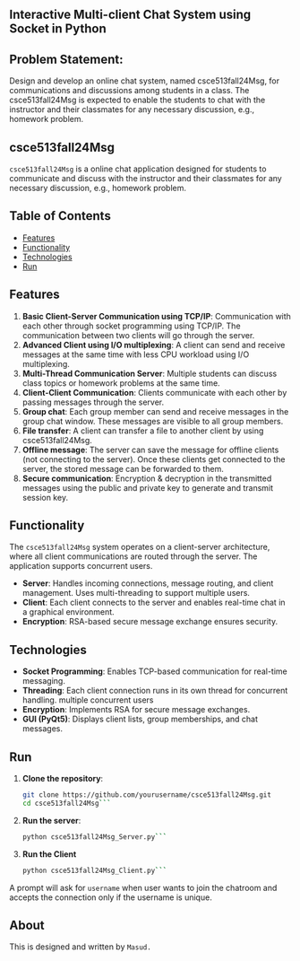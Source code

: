 ## Interactive Multi-client Chat System using Socket in Python

## Problem Statement:

Design and develop an online chat system, named csce513fall24Msg, for communications and discussions among students in a class. The csce513fall24Msg is expected to enable the students to chat with the instructor and their classmates for any necessary discussion, e.g., homework problem.

## csce513fall24Msg

`csce513fall24Msg` is a online chat application designed for students to communicate and discuss with the instructor and their classmates for any necessary discussion, e.g., homework problem.

## Table of Contents

- [Features](#features)
- [Functionality](#functionality)
- [Technologies](#technologies)
- [Run](#run)

## Features

1. **Basic Client-Server Communication using TCP/IP**: Communication with each other through socket programming using TCP/IP. The communication between two clients will go through the server.
2. **Advanced Client using I/O multiplexing**: A client can send and receive messages at the same time with less CPU workload using I/O multiplexing.
3. **Multi-Thread Communication Server**: Multiple students can discuss class topics or homework problems at the same time.
4. **Client-Client Communication**: Clients communicate with each other by passing messages through the server.
5. **Group chat**: Each group member can send and receive messages in the group chat window. These messages are visible to all group members.
6. **File transfer**: A client can transfer a file to another client by using csce513fall24Msg.
7. **Offline message**: The server can save the message for offline clients (not connecting to the server). Once these clients get connected to the server, the stored message can be forwarded to them.
8. **Secure communication**: Encryption & decryption in the transmitted messages using the public and private key to generate and transmit session key.

## Functionality

The `csce513fall24Msg` system operates on a client-server architecture, where all client communications are routed through the server. The application supports concurrent users.

- **Server**: Handles incoming connections, message routing, and client management. Uses multi-threading to support multiple users.
- **Client**: Each client connects to the server and enables real-time chat in a graphical environment.
- **Encryption**: RSA-based secure message exchange ensures security.

## Technologies

- **Socket Programming**: Enables TCP-based communication for real-time messaging.
- **Threading**: Each client connection runs in its own thread for concurrent handling. multiple concurrent users
- **Encryption**: Implements RSA for secure message exchanges.
- **GUI (PyQt5)**: Displays client lists, group memberships, and chat messages.

## Run

1. **Clone the repository**:
   ```bash
   git clone https://github.com/yourusername/csce513fall24Msg.git
   cd csce513fall24Msg```

2. **Run the server**:
   ```bash
   python csce513fall24Msg_Server.py```
   
3. **Run the Client**
   ```bash
   python csce513fall24Msg_Client.py```
A prompt will ask for `username` when user wants to join the chatroom and accepts the connection only if the username is unique.

## About 
This is designed and written by `Masud.`
